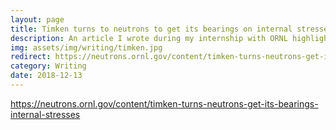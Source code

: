 ```yaml
---
layout: page
title: Timken turns to neutrons to get its bearings on internal stresses
description: An article I wrote during my internship with ORNL highlighting the use of neutron scattering in analyzing and understanding residual stresses in industrial bearings.
img: assets/img/writing/timken.jpg
redirect: https://neutrons.ornl.gov/content/timken-turns-neutrons-get-its-bearings-internal-stresses
category: Writing
date: 2018-12-13
---
```


https://neutrons.ornl.gov/content/timken-turns-neutrons-get-its-bearings-internal-stresses
